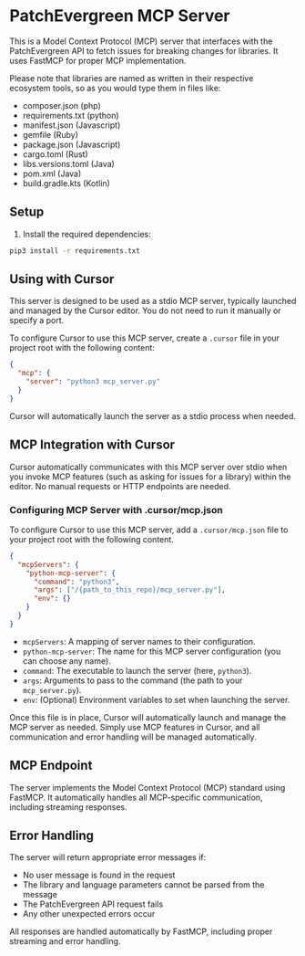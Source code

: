 # PatchEvergreen MCP Server

This is a Model Context Protocol (MCP) server that interfaces with the PatchEvergreen API to fetch issues for breaking changes for libraries. It uses FastMCP for proper MCP implementation.

Please note that libraries are named as written in their respective ecosystem tools, so as you would type them in files like:

- composer.json (php)
- requirements.txt (python)
- manifest.json (Javascript)
- gemfile (Ruby)
- package.json (Javascript)
- cargo.toml (Rust)
- libs.versions.toml (Java)
- pom.xml (Java)
- build.gradle.kts (Kotlin)

## Setup

1. Install the required dependencies:
```bash
pip3 install -r requirements.txt
```

## Using with Cursor

This server is designed to be used as a stdio MCP server, typically launched and managed by the Cursor editor. You do not need to run it manually or specify a port.

To configure Cursor to use this MCP server, create a `.cursor` file in your project root with the following content:

```json
{
  "mcp": {
    "server": "python3 mcp_server.py"
  }
}
```

Cursor will automatically launch the server as a stdio process when needed.

## MCP Integration with Cursor

Cursor automatically communicates with this MCP server over stdio when you invoke MCP features (such as asking for issues for a library) within the editor. No manual requests or HTTP endpoints are needed.

### Configuring MCP Server with .cursor/mcp.json

To configure Cursor to use this MCP server, add a `.cursor/mcp.json` file to your project root with the following content.

```json
{
  "mcpServers": {
    "python-mcp-server": {
      "command": "python3",
      "args": ["/{path_to_this_repo}/mcp_server.py"],
      "env": {}
    }
  }
}
```

- `mcpServers`: A mapping of server names to their configuration.
- `python-mcp-server`: The name for this MCP server configuration (you can choose any name).
- `command`: The executable to launch the server (here, `python3`).
- `args`: Arguments to pass to the command (the path to your `mcp_server.py`).
- `env`: (Optional) Environment variables to set when launching the server.

Once this file is in place, Cursor will automatically launch and manage the MCP server as needed. Simply use MCP features in Cursor, and all communication and error handling will be managed automatically.

## MCP Endpoint

The server implements the Model Context Protocol (MCP) standard using FastMCP. It automatically handles all MCP-specific communication, including streaming responses.

## Error Handling

The server will return appropriate error messages if:
- No user message is found in the request
- The library and language parameters cannot be parsed from the message
- The PatchEvergreen API request fails
- Any other unexpected errors occur

All responses are handled automatically by FastMCP, including proper streaming and error handling.
